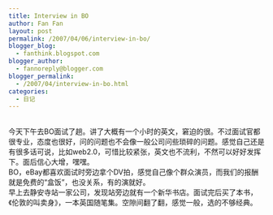 ```yaml
---
title: Interview in BO
author: Fan Fan
layout: post
permalink: /2007/04/06/interview-in-bo/
blogger_blog:
  - fanthink.blogspot.com
blogger_author:
  - fannoreply@blogger.com
blogger_permalink:
  - /2007/04/interview-in-bo.html
categories:
  - 日记
---
```

<a onblur="try {parent.deselectBloggerImageGracefully();} catch(e) {}" href="http://4.bp.blogspot.com/_lz-dDaxCZHc/RhZKl8XY1bI/AAAAAAAAABI/lVFZoY4qJZc/s1600-h/s1991360.jpg"><img style="margin: 0pt 10px 10px 0pt; float: left; cursor: pointer;" src="http://4.bp.blogspot.com/_lz-dDaxCZHc/RhZKl8XY1bI/AAAAAAAAABI/lVFZoY4qJZc/s320/s1991360.jpg" alt="" id="BLOGGER_PHOTO_ID_5050306047862429106" border="0" /></a>  
今天下午去BO面试了趟。讲了大概有一个小时的英文，窘迫的很。不过面试官都很专业，态度也很好，问的问题也不会像一般公司问些琐碎的问题。感觉自己还是有很多话可说，比如web2.0，可惜比较紧张，英文也不流利，不然可以好好发挥下。面后信心大增，嘿嘿。  
BO，eBay都喜欢面试时旁边拿个DV拍，感觉自己像个群众演员，而我们的报酬就是免费的“盒饭”，也没关系，有的演就好。  
早上去静安寺站一家公司，发现站旁边就有一个新华书店。面试完后买了本书，《伦敦的叫卖身》，一本英国随笔集。空隙间翻了翻，感觉一般，选的不够经典。